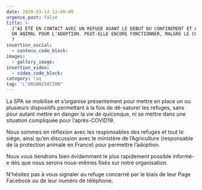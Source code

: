 ```yaml
---
date: 2020-03-14 12:00:00
urgence_post: false
title: >-
  J’AI ÉTÉ EN CONTACT AVEC UN REFUGE AVANT LE DÉBUT DU CONFINEMENT ET AI RÉSERVÉ
  UN ANIMAL POUR L’ADOPTION. PEUT-ELLE ENCORE FONCTIONNER, MALGRÉ LE CONFINEMENT
  ?
insertion_social:
  - contenu_code_block:
images:
  - gallery_image:
insertion_video:
  - video_code_block:
category: faq
tag: "L'ORGANISATION"
---
```


La SPA se mobilise et s’organise pr&eacute;sentement pour mettre en place un ou plusieurs dispositifs permettant &agrave; la fois de d&eacute;-saturer les refuges, sans pour autant mettre en danger la vie de quiconque, ni se mettre dans une situation compliqu&eacute;e pour l’apr&egrave;s-COVID19.

Nous sommes en r&eacute;flexion avec les responsables des refuges et tout le si&egrave;ge, ainsi qu’en discussion avec le minist&egrave;re de l’Agriculture (responsable de la protection animale en France) pour permettre l’adoption.

Nous vous tiendrons bien &eacute;videmment le plus rapidement possible inform&eacute;-e d&egrave;s que nous serons nous-m&ecirc;mes fix&eacute;s sur notre organisation.

N’h&eacute;sitez pas &agrave; vous signaler au refuge concern&eacute; par le biais de leur Page Facebook ou de leur num&eacute;ro de t&eacute;l&eacute;phone.